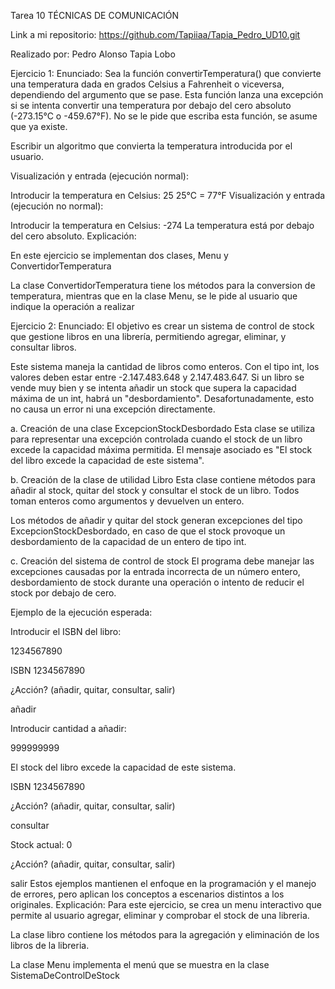 Tarea 10 TÉCNICAS DE COMUNICACIÓN

Link a mi repositorio: https://github.com/Tapiiaa/Tapia_Pedro_UD10.git

Realizado por: Pedro Alonso Tapia Lobo

Ejercicio 1:
Enunciado: 
Sea la función convertirTemperatura() que convierte una temperatura dada en grados Celsius a Fahrenheit o viceversa, dependiendo del argumento que se pase. Esta función lanza una excepción si se intenta convertir una temperatura por debajo del cero absoluto (-273.15°C o -459.67°F). No se le pide que escriba esta función, se asume que ya existe.

Escribir un algoritmo que convierta la temperatura introducida por el usuario.

Visualización y entrada (ejecución normal):


Introducir la temperatura en Celsius: 25
25°C = 77°F
Visualización y entrada (ejecución no normal):


Introducir la temperatura en Celsius: -274
La temperatura está por debajo del cero absoluto.
Explicación: 

En este ejercicio se implementan dos clases, Menu y ConvertidorTemperatura

La clase ConvertidorTemperatura tiene los métodos para la conversion de temperatura, mientras que en la clase Menu, se le pide al usuario que indique la operación a realizar





Ejercicio 2:
Enunciado:
El objetivo es crear un sistema de control de stock que gestione libros en una librería, permitiendo agregar, eliminar, y consultar libros.

Este sistema maneja la cantidad de libros como enteros. Con el tipo int, los valores deben estar entre -2.147.483.648 y 2.147.483.647. Si un libro se vende muy bien y se intenta añadir un stock que supera la capacidad máxima de un int, habrá un "desbordamiento". Desafortunadamente, esto no causa un error ni una excepción directamente.

a. Creación de una clase ExcepcionStockDesbordado Esta clase se utiliza para representar una excepción controlada cuando el stock de un libro excede la capacidad máxima permitida. El mensaje asociado es "El stock del libro excede la capacidad de este sistema".

b. Creación de la clase de utilidad Libro Esta clase contiene métodos para añadir al stock, quitar del stock y consultar el stock de un libro. Todos toman enteros como argumentos y devuelven un entero.

Los métodos de añadir y quitar del stock generan excepciones del tipo ExcepcionStockDesbordado, en caso de que el stock provoque un desbordamiento de la capacidad de un entero de tipo int.

c. Creación del sistema de control de stock El programa debe manejar las excepciones causadas por la entrada incorrecta de un número entero, desbordamiento de stock durante una operación o intento de reducir el stock por debajo de cero.

Ejemplo de la ejecución esperada:


Introducir el ISBN del libro:

1234567890

ISBN 1234567890

¿Acción? (añadir, quitar, consultar, salir)

añadir

Introducir cantidad a añadir:

999999999

El stock del libro excede la capacidad de este sistema.

ISBN 1234567890

¿Acción? (añadir, quitar, consultar, salir)

consultar

Stock actual: 0

¿Acción? (añadir, quitar, consultar, salir)

salir
Estos ejemplos mantienen el enfoque en la programación y el manejo de errores, pero aplican los conceptos a escenarios distintos a los originales.
Explicación:
Para este ejercicio, se crea un menu interactivo que permite al usuario agregar, eliminar y comprobar el stock de una libreria.

La clase libro contiene los métodos para la agregación y eliminación de los libros de la libreria.

La clase Menu implementa el menú que se muestra en la clase SistemaDeControlDeStock


